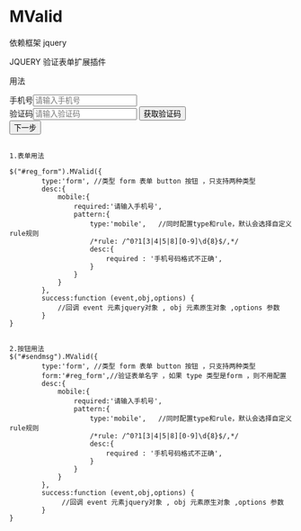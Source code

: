 # MValid
依赖框架
jquery

JQUERY 验证表单扩展插件

用法

<form class="reglis" id="reg_form">
    <div>
        <label>手机号</label><input type="tel" name="mobile" id="mobile" data-required="mobile" data-desc="mobile"  maxlength="11" placeholder="请输入手机号">
    </div>
    <div>
        <label>验证码</label><input class="srky" type="number" name="code" id="code"   data-required="code" data-desc="code"  placeholder="请输入验证码">
        <input id="sendmsg" type="button" class="obtain" value="获取验证码" />
    </div>
    <button class="nexts">下一步</button>
</form>


<pre>
<code>
1.表单用法

$("#reg_form").MValid({
        type:'form', //类型 form 表单 button 按钮 ，只支持两种类型
        desc:{
            mobile:{
                required:'请输入手机号',
                pattern:{
                    type:'mobile',   //同时配置type和rule，默认会选择自定义rule规则
                    /*rule: /^0?1[3|4|5|8][0-9]\d{8}$/,*/
                    desc:{
                        required : '手机号码格式不正确',
                    }
                }
            }
        },
        success:function (event,obj,options) {
            //回调 event 元素jquery对象 , obj 元素原生对象 ,options 参数
        }
}


2.按钮用法
$("#sendmsg").MValid({
        type:'form', //类型 form 表单 button 按钮 ，只支持两种类型
        form:'#reg_form',//验证表单名字 ，如果 type 类型是form ，则不用配置
        desc:{
            mobile:{
                required:'请输入手机号',
                pattern:{
                    type:'mobile',   //同时配置type和rule，默认会选择自定义rule规则
                    /*rule: /^0?1[3|4|5|8][0-9]\d{8}$/,*/
                    desc:{
                        required : '手机号码格式不正确',
                    }
                }
            }
        },
        success:function (event,obj,options) {
             //回调 event 元素jquery对象 , obj 元素原生对象 ,options 参数
        }
}

</code>
</pre>
